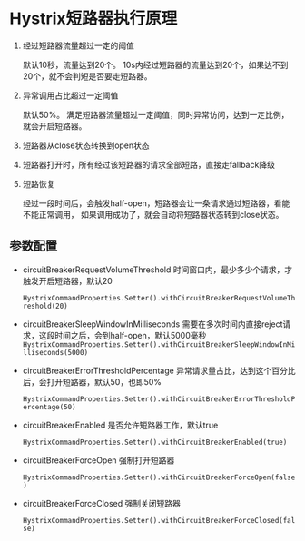 # Hystrix短路器执行原理

1. 经过短路器流量超过一定的阈值

   默认10秒，流量达到20个。
   10s内经过短路器的流量达到20个，如果达不到20个，就不会判短是否要走短路器。

2. 异常调用占比超过一定阈值

    默认50%。
    满足短路器流量超过一定阈值，同时异常访问，达到一定比例，就会开启短路器。

3. 短路器从close状态转换到open状态

4. 短路器打开时，所有经过该短路器的请求全部短路，直接走fallback降级

5. 短路恢复

    经过一段时间后，会触发half-open，短路器会让一条请求通过短路器，看能不能正常调用，
    如果调用成功了，就会自动将短路器状态转到close状态。

## 参数配置

- circuitBreakerRequestVolumeThreshold 时间窗口内，最少多少个请求，才触发开启短路器，默认20

   `HystrixCommandProperties.Setter().withCircuitBreakerRequestVolumeThreshold(20)`

- circuitBreakerSleepWindowInMilliseconds 需要在多次时间内直接reject请求，这段时间之后，会到half-open，默认5000毫秒
   `HystrixCommandProperties.Setter().withCircuitBreakerSleepWindowInMilliseconds(5000)`

- circuitBreakerErrorThresholdPercentage 异常请求量占比，达到这个百分比后，会打开短路器，默认50，也即50%

   `HystrixCommandProperties.Setter().withCircuitBreakerErrorThresholdPercentage(50)`

- circuitBreakerEnabled 是否允许短路器工作，默认true

   `HystrixCommandProperties.Setter().withCircuitBreakerEnabled(true)`

- circuitBreakerForceOpen 强制打开短路器

   `HystrixCommandProperties.Setter().withCircuitBreakerForceOpen(false)`

- circuitBreakerForceClosed 强制关闭短路器

   `HystrixCommandProperties.Setter().withCircuitBreakerForceClosed(false)`